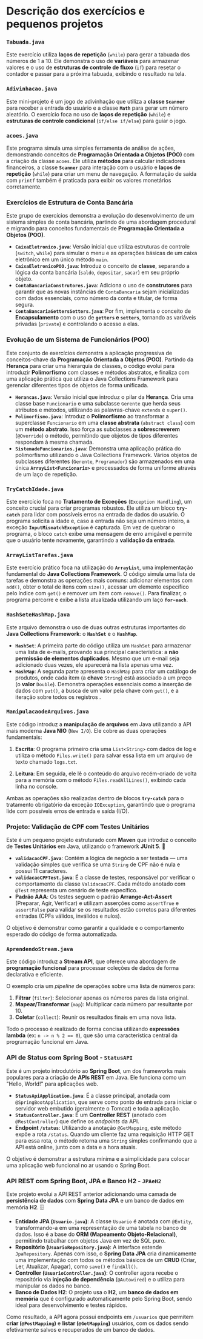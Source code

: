 # Descrição dos exercícios e pequenos projetos

### `Tabuada.java`

Este exercício utiliza **laços de repetição** (`while`) para gerar a tabuada dos números de 1 a 10. Ele demonstra o uso de **variáveis** para armazenar valores e o uso de **estruturas de controle de fluxo** (`if`) para resetar o contador e passar para a próxima tabuada, exibindo o resultado na tela.

### `Adivinhacao.java`

Este mini-projeto é um jogo de adivinhação que utiliza a **classe `Scanner`** para receber a entrada do usuário e a classe **`Math`** para gerar um número aleatório. O exercício foca no uso de **laços de repetição** (`while`) e **estruturas de controle condicional** (`if/else if/else`) para guiar o jogo.

### `acoes.java`

Este programa simula uma simples ferramenta de análise de ações, demonstrando conceitos de **Programação Orientada a Objetos (POO)** com a criação da classe `acoes`. Ele utiliza **métodos** para calcular indicadores financeiros, a classe **`Scanner`** para interação com o usuário e **laços de repetição** (`while`) para criar um menu de navegação. A formatação de saída com `printf` também é praticada para exibir os valores monetários corretamente.

### Exercícios de Estrutura de Conta Bancária

Este grupo de exercícios demonstra a evolução do desenvolvimento de um sistema simples de conta bancária, partindo de uma abordagem procedural e migrando para conceitos fundamentais de **Programação Orientada a Objetos (POO)**.

* **`CaixaEletronico.java`**: Versão inicial que utiliza estruturas de controle (`switch`, `while`) para simular o menu e as operações básicas de um caixa eletrônico em um único método `main`.
* **`CaixaEletronicoPOO.java`**: Introduz o conceito de **classe**, separando a lógica da conta bancária (`saldo`, `depositar`, `sacar`) em seu próprio objeto.
* **`ContaBancariaConstrutores.java`**: Adiciona o uso de **construtores** para garantir que as novas instâncias de `ContaBancaria` sejam inicializadas com dados essenciais, como número da conta e titular, de forma segura.
* **`ContaBancariaGettersSetters.java`**: Por fim, implementa o conceito de **Encapsulamento** com o uso de **`getters` e `setters`**, tornando as variáveis privadas (`private`) e controlando o acesso a elas.

### Evolução de um Sistema de Funcionários (POO)

Este conjunto de exercícios demonstra a aplicação progressiva de conceitos-chave da **Programação Orientada a Objetos (POO)**. Partindo da **Herança** para criar uma hierarquia de classes, o código evolui para introduzir **Polimorfismo** com classes e métodos abstratos, e finaliza com uma aplicação prática que utiliza o Java Collections Framework para gerenciar diferentes tipos de objetos de forma unificada.

* **`Herancas.java`**: Versão inicial que introduz o pilar da **Herança**. Cria uma classe base `Funcionario` e uma subclasse `Gerente` que herda seus atributos e métodos, utilizando as palavras-chave `extends` e `super()`.
* **`Polimorfismo.java`**: Introduz o **Polimorfismo** ao transformar a superclasse `Funcionario` em uma **classe abstrata** (`abstract class`) com um **método abstrato**. Isso força as subclasses a **sobrescreverem** (`@Override`) o método, permitindo que objetos de tipos diferentes respondam à mesma chamada.
* **`SistemadeFuncionarios.java`**: Demonstra uma aplicação prática do polimorfismo utilizando o Java Collections Framework. Vários objetos de subclasses diferentes (`Gerente`, `Programador`) são armazenados em uma única **`ArrayList<Funcionario>`** e processados de forma uniforme através de um laço de repetição.

### `TryCatchIdade.java`

Este exercício foca no **Tratamento de Exceções** (`Exception Handling`), um conceito crucial para criar programas robustos. Ele utiliza um bloco **`try-catch`** para lidar com possíveis erros na entrada de dados do usuário. O programa solicita a idade e, caso a entrada não seja um número inteiro, a exceção **`InputMismatchException`** é capturada. Em vez de quebrar o programa, o bloco `catch` exibe uma mensagem de erro amigável e permite que o usuário tente novamente, garantindo a **validação da entrada**.

### `ArrayListTarefas.java`

Este exercício prático foca na utilização do **`ArrayList`**, uma implementação fundamental do **Java Collections Framework**. O código simula uma lista de tarefas e demonstra as operações mais comuns: adicionar elementos com `add()`, obter o total de itens com `size()`, acessar um elemento específico pelo índice com `get()` e remover um item com `remove()`. Para finalizar, o programa percorre e exibe a lista atualizada utilizando um laço **`for-each`**.

### `HashSeteHashMap.java`

Este arquivo demonstra o uso de duas outras estruturas importantes do **Java Collections Framework**: o **`HashSet`** e o **`HashMap`**.
* **`HashSet`**: A primeira parte do código utiliza um `HashSet` para armazenar uma lista de e-mails, provando sua principal característica: a **não permissão de elementos duplicados**. Mesmo que um e-mail seja adicionado duas vezes, ele aparecerá na lista apenas uma vez.
* **`HashMap`**: A segunda parte apresenta o `HashMap` para criar um catálogo de produtos, onde cada item (a **chave** `String`) está associado a um preço (o **valor** `Double`). Demonstra operações essenciais como a inserção de dados com `put()`, a busca de um valor pela chave com `get()`, e a iteração sobre todos os registros .
  
### `ManipulacaodeArquivos.java`

Este código introduz a **manipulação de arquivos** em Java utilizando a API mais moderna **Java NIO** (`New I/O`). Ele cobre as duas operações fundamentais:

1.  **Escrita**: O programa primeiro cria uma `List<String>` com dados de log e utiliza o método `Files.write()` para salvar essa lista em um arquivo de texto chamado `logs.txt`.

2.  **Leitura**: Em seguida, ele lê o conteúdo do arquivo recém-criado de volta para a memória com o método `Files.readAllLines()`, exibindo cada linha no console.

Ambas as operações são realizadas dentro de blocos **`try-catch`** para o tratamento obrigatório da exceção `IOException`, garantindo que o programa lide com possíveis erros de entrada e saída (I/O).

### Projeto: Validação de CPF com Testes Unitários

Este é um pequeno projeto estruturado com **Maven** que introduz o conceito de **Testes Unitários** em Java, utilizando o framework **JUnit 5**. 🧪

* **`validacaoCPF.java`**: Contém a lógica de negócio a ser testada — uma validação simples que verifica se uma `String` de CPF não é nula e possui 11 caracteres.
* **`validacaoCPFTest.java`**: É a classe de testes, responsável por verificar o comportamento da classe `ValidacaoCPF`. Cada método anotado com `@Test` representa um cenário de teste específico.
* **Padrão AAA**: Os testes seguem o padrão **Arrange-Act-Assert** (Preparar, Agir, Verificar) e utilizam asserções como `assertTrue` e `assertFalse` para validar se os resultados estão corretos para diferentes entradas (CPFs válidos, inválidos e nulos).

O objetivo é demonstrar como garantir a qualidade e o comportamento esperado do código de forma automatizada.

### `AprendendoStream.java`

Este código introduz a **Stream API**, que oferece uma abordagem de **programação funcional** para processar coleções de dados de forma declarativa e eficiente.

O exemplo cria um *pipeline* de operações sobre uma lista de números para:

1.  **Filtrar** (`filter`): Selecionar apenas os números pares da lista original.
2.  **Mapear/Transformar** (`map`): Multiplicar cada número par resultante por 10.
3.  **Coletar** (`collect`): Reunir os resultados finais em uma nova lista.

Todo o processo é realizado de forma concisa utilizando **expressões lambda** (ex: `n -> n % 2 == 0`), que são uma característica central da programação funcional em Java.

### API de Status com Spring Boot - `StatusAPI`

Este é um projeto introdutório ao **Spring Boot**, um dos frameworks mais populares para a criação de **APIs REST** em Java. Ele funciona como um "Hello, World!" para aplicações web.

* **`StatusApiApplication.java`**: É a classe principal, anotada com `@SpringBootApplication`, que serve como ponto de entrada para iniciar o servidor web embutido (geralmente o Tomcat) e toda a aplicação.
* **`StatusController.java`**: É um **Controller REST** (anotado com `@RestController`) que define os *endpoints* da API.
* **Endpoint `/status`**: Utilizando a anotação `@GetMapping`, este método expõe a rota `/status`. Quando um cliente faz uma requisição HTTP GET para essa rota, o método retorna uma `String` simples confirmando que a API está online, junto com a data e a hora atuais.

O objetivo é demonstrar a estrutura mínima e a simplicidade para colocar uma aplicação web funcional no ar usando o Spring Boot.

### API REST com Spring Boot, JPA e Banco H2 - `JPAeH2`

Este projeto evolui a API REST anterior adicionando uma camada de **persistência de dados** com **Spring Data JPA** e um banco de dados em memória **H2**. 🗄️

* **Entidade JPA (`Usuario.java`)**: A classe `Usuario` é anotada com `@Entity`, transformando-a em uma representação de uma tabela no banco de dados. Isso é a base do **ORM (Mapeamento Objeto-Relacional)**, permitindo trabalhar com objetos Java em vez de SQL puro.
* **Repositório (`UsuarioRepository.java`)**: A interface estende `JpaRepository`. Apenas com isso, o **Spring Data JPA** cria dinamicamente uma implementação com todos os métodos básicos de um **CRUD** (Criar, Ler, Atualizar, Apagar), como `save()` e `findAll()`.
* **Controller (`UsuarioController.java`)**: O controller agora recebe o repositório via **injeção de dependência** (`@Autowired`) e o utiliza para manipular os dados no banco.
* **Banco de Dados H2**: O projeto usa o **H2**, um **banco de dados em memória** que é configurado automaticamente pelo Spring Boot, sendo ideal para desenvolvimento e testes rápidos.

Como resultado, a API agora possui endpoints em `/usuarios` que permitem **criar (`@PostMapping`)** e **listar (`@GetMapping`)** usuários, com os dados sendo efetivamente salvos e recuperados de um banco de dados.
